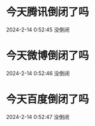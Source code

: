 # 今天腾讯倒闭了吗

2024-2-14 0:52:45 没倒闭

# 今天微博倒闭了吗

2024-2-14 0:52:46 没倒闭

# 今天百度倒闭了吗

2024-2-14 0:52:47 没倒闭

